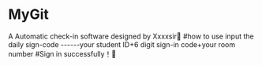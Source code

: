 # MyGit
A Automatic check-in software designed by Xxxxsir👀
#how to use
input the daily sign-code ------your student ID+6 digit sign-in code+your room number
#Sign in successfully！🥳
